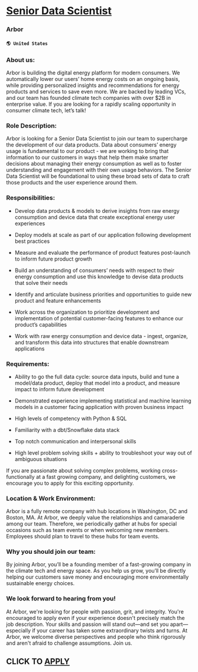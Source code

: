 # [Senior Data Scientist](https://www.remotewlb.com/apply/senior-data-scientist-85595)  
### Arbor  
#### `🌎 United States`  

### **About us:**

Arbor is building the digital energy platform for modern consumers. We automatically lower our users’ home energy costs on an ongoing basis, while providing personalized insights and recommendations for energy products and services to save even more. We are backed by leading VCs, and our team has founded climate tech companies with over $2B in enterprise value. If you are looking for a rapidly scaling opportunity in consumer climate tech, let’s talk!

###  **Role Description:**

Arbor is looking for a Senior Data Scientist to join our team to supercharge the development of our data products. Data about consumers’ energy usage is fundamental to our product - we are working to bring that information to our customers in ways that help them make smarter decisions about managing their energy consumption as well as to foster understanding and engagement with their own usage behaviors. The Senior Data Scientist will be foundational to using these broad sets of data to craft those products and the user experience around them.

###  **Responsibilities:**

  * Develop data products & models to derive insights from raw energy consumption and device data that create exceptional energy user experiences

  * Deploy models at scale as part of our application following development best practices

  * Measure and evaluate the performance of product features post-launch to inform future product growth

  * Build an understanding of consumers’ needs with respect to their energy consumption and use this knowledge to devise data products that solve their needs

  * Identify and articulate business priorities and opportunities to guide new product and feature enhancements

  * Work across the organization to prioritize development and implementation of potential customer-facing features to enhance our product’s capabilities

  * Work with raw energy consumption and device data - ingest, organize, and transform this data into structures that enable downstream applications

###  **Requirements:**

  * Ability to go the full data cycle: source data inputs, build and tune a model/data product, deploy that model into a product, and measure impact to inform future development

  * Demonstrated experience implementing statistical and machine learning models in a customer facing application with proven business impact

  * High levels of competency with Python & SQL

  * Familiarity with a dbt/Snowflake data stack

  * Top notch communication and interpersonal skills

  * High level problem solving skills + ability to troubleshoot your way out of ambiguous situations

If you are passionate about solving complex problems, working cross-functionally at a fast growing company, and delighting customers, we encourage you to apply for this exciting opportunity.

###  **Location & Work Environment:**

Arbor is a fully remote company with hub locations in Washington, DC and Boston, MA. At Arbor, we deeply value the relationships and camaraderie among our team. Therefore, we periodically gather at hubs for special occasions such as team events or when welcoming new members. Employees should plan to travel to these hubs for team events.

###  **Why you should join our team:**

By joining Arbor, you’ll be a founding member of a fast-growing company in the climate tech and energy space. As you help us grow, you’ll be directly helping our customers save money and encouraging more environmentally sustainable energy choices.

###  **We look forward to hearing from you!**

At Arbor, we're looking for people with passion, grit, and integrity. You're encouraged to apply even if your experience doesn't precisely match the job description. Your skills and passion will stand out—and set you apart—especially if your career has taken some extraordinary twists and turns. At Arbor, we welcome diverse perspectives and people who think rigorously and aren't afraid to challenge assumptions. Join us.

  
## CLICK TO [APPLY](https://www.remotewlb.com/apply/senior-data-scientist-85595)

